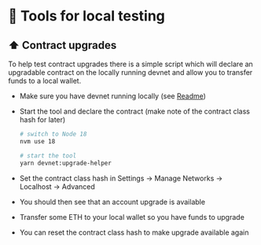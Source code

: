 # 🧪 Tools for local testing

## ⬆️ Contract upgrades

To help test contract upgrades there is a simple script which will declare an upgradable contract on the locally running devnet and allow you to transfer funds to a local wallet.

- Make sure you have devnet running locally (see [Readme](../Readme.md#setup))

- Start the tool and declare the contract (make note of the contract class hash for later)

  ```bash
  # switch to Node 18
  nvm use 18

  # start the tool
  yarn devnet:upgrade-helper
  ```

- Set the contract class hash in Settings → Manage Networks → Localhost → Advanced

- You should then see that an account upgrade is available

- Transfer some ETH to your local wallet so you have funds to upgrade

- You can reset the contract class hash to make upgrade available again
